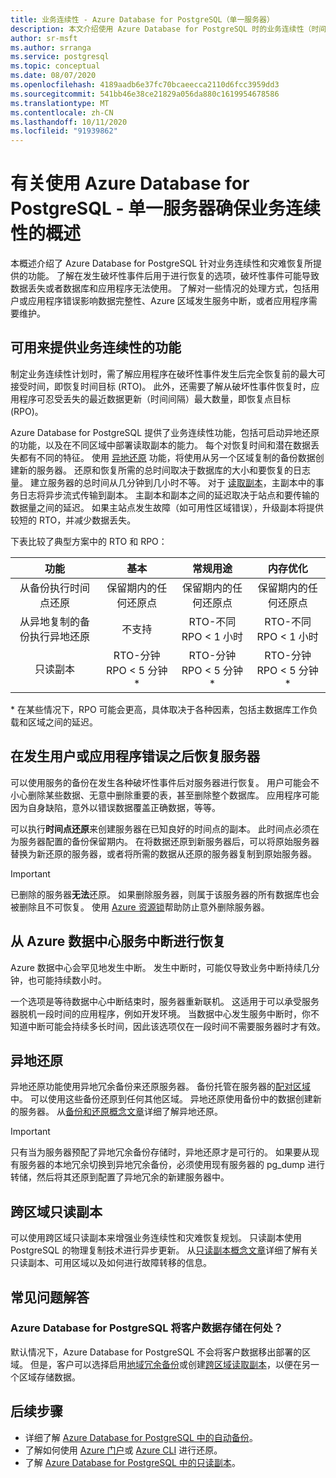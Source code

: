 ```yaml
---
title: 业务连续性 - Azure Database for PostgreSQL（单一服务器）
description: 本文介绍使用 Azure Database for PostgreSQL 时的业务连续性（时间点还原、数据中心服务中断、异地还原、副本）。
author: sr-msft
ms.author: srranga
ms.service: postgresql
ms.topic: conceptual
ms.date: 08/07/2020
ms.openlocfilehash: 4189aadb6e37fc70bcaeecca2110d6fcc3959dd3
ms.sourcegitcommit: 541bb46e38ce21829a056da880c1619954678586
ms.translationtype: MT
ms.contentlocale: zh-CN
ms.lasthandoff: 10/11/2020
ms.locfileid: "91939862"
---
```

# <a name="overview-of-business-continuity-with-azure-database-for-postgresql---single-server"></a>有关使用 Azure Database for PostgreSQL - 单一服务器确保业务连续性的概述

本概述介绍了 Azure Database for PostgreSQL 针对业务连续性和灾难恢复所提供的功能。 了解在发生破坏性事件后用于进行恢复的选项，破坏性事件可能导致数据丢失或者数据库和应用程序无法使用。 了解对一些情况的处理方式，包括用户或应用程序错误影响数据完整性、Azure 区域发生服务中断，或者应用程序需要维护。

## <a name="features-that-you-can-use-to-provide-business-continuity"></a>可用来提供业务连续性的功能

制定业务连续性计划时，需了解应用程序在破坏性事件发生后完全恢复前的最大可接受时间，即恢复时间目标 (RTO)。 此外，还需要了解从破坏性事件恢复时，应用程序可忍受丢失的最近数据更新（时间间隔）最大数量，即恢复点目标 (RPO)。

Azure Database for PostgreSQL 提供了业务连续性功能，包括可启动异地还原的功能，以及在不同区域中部署读取副本的能力。 每个对恢复时间和潜在数据丢失都有不同的特征。 使用 [异地还原](concepts-backup.md) 功能，将使用从另一个区域复制的备份数据创建新的服务器。 还原和恢复所需的总时间取决于数据库的大小和要恢复的日志量。 建立服务器的总时间从几分钟到几小时不等。 对于 [读取副本](concepts-read-replicas.md)，主副本中的事务日志将异步流式传输到副本。 主副本和副本之间的延迟取决于站点和要传输的数据量之间的延迟。 如果主站点发生故障（如可用性区域错误），升级副本将提供较短的 RTO，并减少数据丢失。 

下表比较了典型方案中的 RTO 和 RPO：

| **功能** | **基本** | **常规用途** | **内存优化** |
| :------------: | :-------: | :-----------------: | :------------------: |
| 从备份执行时间点还原 | 保留期内的任何还原点 | 保留期内的任何还原点 | 保留期内的任何还原点 |
| 从异地复制的备份执行异地还原 | 不支持 | RTO-不同 <br/>RPO < 1 小时 | RTO-不同 <br/>RPO < 1 小时 |
| 只读副本 | RTO-分钟 <br/>RPO < 5 分钟 * | RTO-分钟 <br/>RPO < 5 分钟 *| RTO-分钟 <br/>RPO < 5 分钟 *|

\* 在某些情况下，RPO 可能会更高，具体取决于各种因素，包括主数据库工作负载和区域之间的延迟。 

## <a name="recover-a-server-after-a-user-or-application-error"></a>在发生用户或应用程序错误之后恢复服务器

可以使用服务的备份在发生各种破坏性事件后对服务器进行恢复。 用户可能会不小心删除某些数据、无意中删除重要的表，甚至删除整个数据库。 应用程序可能因为自身缺陷，意外以错误数据覆盖正确数据，等等。

可以执行**时间点还原**来创建服务器在已知良好的时间点的副本。 此时间点必须在为服务器配置的备份保留期内。 在将数据还原到新服务器后，可以将原始服务器替换为新还原的服务器，或者将所需的数据从还原的服务器复制到原始服务器。

> [!IMPORTANT]
> 已删除的服务器**无法**还原。 如果删除服务器，则属于该服务器的所有数据库也会被删除且不可恢复。 使用 [Azure 资源锁](../azure-resource-manager/management/lock-resources.md)帮助防止意外删除服务器。

## <a name="recover-from-an-azure-data-center-outage"></a>从 Azure 数据中心服务中断进行恢复

Azure 数据中心会罕见地发生中断。 发生中断时，可能仅导致业务中断持续几分钟，也可能持续数小时。

一个选项是等待数据中心中断结束时，服务器重新联机。 这适用于可以承受服务器脱机一段时间的应用程序，例如开发环境。 当数据中心发生服务中断时，你不知道中断可能会持续多长时间，因此该选项仅在一段时间不需要服务器时才有效。

## <a name="geo-restore"></a>异地还原

异地还原功能使用异地冗余备份来还原服务器。 备份托管在服务器的[配对区域](../best-practices-availability-paired-regions.md)中。 可以使用这些备份还原到任何其他区域。 异地还原使用备份中的数据创建新的服务器。 从[备份和还原概念文章](concepts-backup.md)详细了解异地还原。

> [!IMPORTANT]
> 只有当为服务器预配了异地冗余备份存储时，异地还原才是可行的。 如果要从现有服务器的本地冗余切换到异地冗余备份，必须使用现有服务器的 pg_dump 进行转储，然后将其还原到配置了异地冗余的新建服务器中。

## <a name="cross-region-read-replicas"></a>跨区域只读副本
可以使用跨区域只读副本来增强业务连续性和灾难恢复规划。 只读副本使用 PostgreSQL 的物理复制技术进行异步更新。 从[只读副本概念文章](concepts-read-replicas.md)详细了解有关只读副本、可用区域以及如何进行故障转移的信息。 

## <a name="faq"></a>常见问题解答
### <a name="where-does-azure-database-for-postgresql-store-customer-data"></a>Azure Database for PostgreSQL 将客户数据存储在何处？
默认情况下，Azure Database for PostgreSQL 不会将客户数据移出部署的区域。 但是，客户可以选择启用[地域冗余备份](concepts-backup.md#backup-redundancy-options)或创建[跨区域读取副本](concepts-read-replicas.md#cross-region-replication)，以便在另一个区域存储数据。


## <a name="next-steps"></a>后续步骤
- 详细了解 [Azure Database for PostgreSQL 中的自动备份](concepts-backup.md)。 
- 了解如何使用 [Azure 门户](howto-restore-server-portal.md)或 [Azure CLI](howto-restore-server-cli.md) 进行还原。
- 了解 [Azure Database for PostgreSQL 中的只读副本](concepts-read-replicas.md)。
